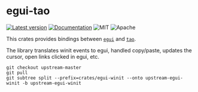 # egui-tao

[![Latest version](https://img.shields.io/crates/v/egui-winit.svg)](https://crates.io/crates/egui-winit)
[![Documentation](https://docs.rs/egui-winit/badge.svg)](https://docs.rs/egui-winit)
![MIT](https://img.shields.io/badge/license-MIT-blue.svg)
![Apache](https://img.shields.io/badge/license-Apache-blue.svg)

This crates provides bindings between [`egui`](https://github.com/emilk/egui) and [`tao`](https://crates.io/crates/tao).

The library translates winit events to egui, handled copy/paste, updates the cursor, open links clicked in egui, etc.

```shell
git checkout upstream-master
git pull
git subtree split --prefix=crates/egui-winit --onto upstream-egui-winit -b upstream-egui-winit
```